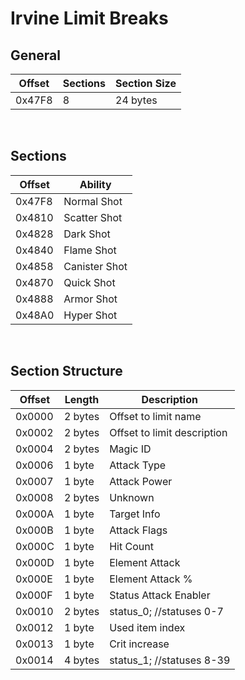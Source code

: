# Irvine Limit Breaks
## General
| Offset        | Sections | Section Size |
| ------------- | ---------| -------------|
| 0x47F8        | 8        | 24 bytes     |
<br/>

## Sections
| Offset        | Ability        |
| ------------- | -------------- |
| 0x47F8        | Normal Shot    |
| 0x4810        | Scatter Shot   |
| 0x4828        | Dark Shot      |
| 0x4840        | Flame Shot     |
| 0x4858        | Canister Shot  |
| 0x4870        | Quick Shot     |
| 0x4888        | Armor Shot     |
| 0x48A0        | Hyper Shot     |
<br/>

## Section Structure
| Offset        | Length        | Description                         |
| ------------- | --------------| ----------------------------------- |
| 0x0000        | 2 bytes       | Offset to limit name                |
| 0x0002        | 2 bytes       | Offset to limit description         |
| 0x0004        | 2 bytes       | Magic ID                            |
| 0x0006        | 1 byte        | Attack Type                         |
| 0x0007        | 1 byte        | Attack Power                        |
| 0x0008        | 2 bytes       | Unknown                             |
| 0x000A        | 1 byte        | Target Info                         |
| 0x000B        | 1 byte        | Attack Flags                        |
| 0x000C        | 1 byte        | Hit Count                           |
| 0x000D        | 1 byte        | Element Attack                      |
| 0x000E        | 1 byte        | Element Attack %                    |
| 0x000F        | 1 byte        | Status Attack Enabler               |
| 0x0010        | 2 bytes       | status_0; //statuses 0-7            |
| 0x0012        | 1 byte        | Used item index                     |
| 0x0013        | 1 byte        | Crit increase                       |
| 0x0014        | 4 bytes       | status_1; //statuses 8-39           |
